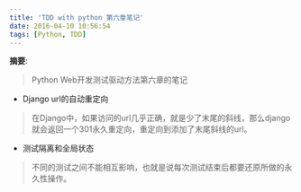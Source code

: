 ```yaml
---
title: 'TDD with python 第六章笔记'
date: 2016-04-10 10:56:54
tags: [Python, TDD]
---
```


__摘要__:

> Python Web开发测试驱动方法第六章的笔记


<!--more-->
+ Django url的自动重定向
> 在Django中，如果访问的url几乎正确，就是少了末尾的斜线，那么django就会返回一个301永久重定向，重定向到添加了末尾斜线的url。
+ 测试隔离和全局状态
> 不同的测试之间不能相互影响，也就是说每次测试结束后都要还原所做的永久性操作。
